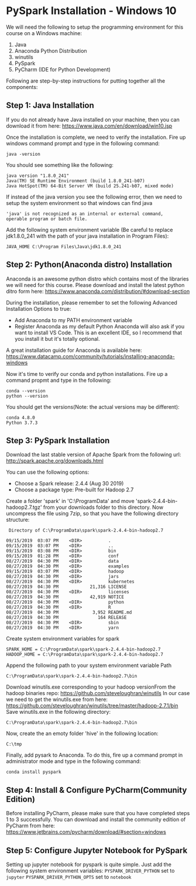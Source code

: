 # PySpark Installation - Windows 10

We will need the following to setup the programming environment for this course on a Windows machine:

1. Java
2. Anaconda Python Distribution
3. winutils
4. PySpark
5. PyCharm (IDE for Python Development)

Following are step-by-step instructions for putting together all the components:

## Step 1: Java Installation

If you do not already have Java installed on your machine, then you can download it from here: https://www.java.com/en/download/win10.jsp

Once the installation is complete, we need to verify the installation. Fire up windows command prompt and type in the following command:
```
java -version
```
You should see something  like the following:
```
java version "1.8.0_241"
Java(TM) SE Runtime Environment (build 1.8.0_241-b07)
Java HotSpot(TM) 64-Bit Server VM (build 25.241-b07, mixed mode)
```

If instead of the java version you see the following error, then we need to setup the system environment so that windows can find java
```
'java' is not recognized as an internal or external command,
operable program or batch file.
```

Add the following system environment variable (Be careful to replace jdk1.8.0_241 with the path of your java installation in Program Files):
```
JAVA_HOME C:\Program Files\Java\jdk1.8.0_241
```

## Step 2: Python(Anaconda distro) Installation

Anaconda is an awesome python distro which contains most of the libraries we will need for this course. Please download and install the latest python ditro form here:
https://www.anaconda.com/distribution/#download-section

During the installation, please remember to set the following Advanced Installation Options to true:
 * Add Anaconda to my PATH environment variable
 * Register Anaconda as my default Python
Anaconda will also ask if you want to install VS Code. This is an excellent IDE, so I recommend that you install it but it's totally optional. 

A great installation guide for Anaconda is available here: https://www.datacamp.com/community/tutorials/installing-anaconda-windows

Now it's time to verify our conda and python installations. Fire up a command propmt and type in the following:
```
conda --version
python --version
```
You should get the versions(Note: the actual versions may be different):
```
conda 4.8.0
Python 3.7.3
```

## Step 3: PySpark Installation

Download the last stable version of Apache Spark from the following url:
http://spark.apache.org/downloads.html

You can use the following options:
* Choose a Spark release: 2.4.4 (Aug 30 2019)
* Choose a package type: Pre-built for Hadoop 2.7

Create a folder 'spark' in 'C:\ProgramData' and move 'spark-2.4.4-bin-hadoop2.7.tgz' from your downloads folder to this directory.
Now uncompress the file using 7zip, so that you have the following directory structure:
```
 Directory of C:\ProgramData\spark\spark-2.4.4-bin-hadoop2.7

09/15/2019  03:07 PM    <DIR>          .
09/15/2019  03:07 PM    <DIR>          ..
09/15/2019  03:08 PM    <DIR>          bin
09/15/2019  01:28 PM    <DIR>          conf
08/27/2019  04:30 PM    <DIR>          data
08/27/2019  04:30 PM    <DIR>          examples
09/15/2019  03:07 PM    <DIR>          hadoop
08/27/2019  04:30 PM    <DIR>          jars
08/27/2019  04:30 PM    <DIR>          kubernetes
08/27/2019  04:30 PM            21,316 LICENSE
08/27/2019  04:30 PM    <DIR>          licenses
08/27/2019  04:30 PM            42,919 NOTICE
08/27/2019  04:30 PM    <DIR>          python
08/27/2019  04:30 PM    <DIR>          R
08/27/2019  04:30 PM             3,952 README.md
08/27/2019  04:30 PM               164 RELEASE
08/27/2019  04:30 PM    <DIR>          sbin
08/27/2019  04:30 PM    <DIR>          yarn
```

Create system environment variables for spark
```
SPARK_HOME = C:\ProgramData\spark\spark-2.4.4-bin-hadoop2.7
HADOOP_HOME = C:\ProgramData\spark\spark-2.4.4-bin-hadoop2.7
```
Append the following path to your system environment variable Path
```
C:\ProgramData\spark\spark-2.4.4-bin-hadoop2.7\bin
```

Download winutils.exe corresponding to your hadoop versionFrom the hadoop binaries repo:
https://github.com/steveloughran/winutils
In our case we need to get the winutils.exe from here:
https://github.com/steveloughran/winutils/tree/master/hadoop-2.7.1/bin
Save winutils.exe in the following directory:
```
C:\ProgramData\spark\spark-2.4.4-bin-hadoop2.7\bin
```
Now, create the an emoty folder 'hive' in the following location:
```
C:\tmp
```
Finally, add pysark to Anaconda. To do this, fire up a command prompt in administrator mode and type in the following command:
```
conda install pyspark
```

## Step 4: Install & Configure PyCharm(Community Edition)

Before installing PyCharm, please make sure that you have completed steps 1 to 3 successfully. You can download and install the community edition of PyCharm from here:
https://www.jetbrains.com/pycharm/download/#section=windows

## Step 5: Configure Jupyter Notebook for PySpark

Setting up jupyter notebook for pyspark is quite simple. Just add the following system environment variables:
```PYSPARK_DRIVER_PYTHON``` set to ```jupyter```
```PYSPARK_DRIVER_PYTHON_OPTS``` set to ```notebook```
